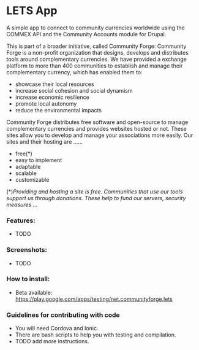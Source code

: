 LETS App
========

A simple app to connect to community currencies worldwide using the COMMEX API and the Community Accounts module for Drupal.

This is part of a broader initiative, called Community Forge: Community Forge is a non-profit organization that designs, develops and distributes tools around complementary currencies. We have provided a exchange platform to more than 400 communities to establish and manage their complementary currency, which has enabled them to:

* showcase their local resources
* increase social cohesion and social dynamism
* increase economic resilience
* promote local autonomy
* reduce the environmental impacts

Community Forge distributes free software and open-source to manage complementary currencies and provides websites hosted or not. These sites allow you to develop and manage your associations more easily. Our sites and their hosting are ......

* free(*)
* easy to implement
* adaptable
* scalable
* customizable

(*)_Providing and hosting a site is free. Communities that use our tools support us through donations. These help to fund our servers, security measures ..._

### Features:
* TODO

### Screenshots:
* TODO

### How to install:
* Beta available: https://play.google.com/apps/testing/net.communityforge.lets

### Guidelines for contributing with code
* You will need Cordova and Ionic. 
* There are bash scripts to help you with testing and compilation.
* TODO add more instructions.
